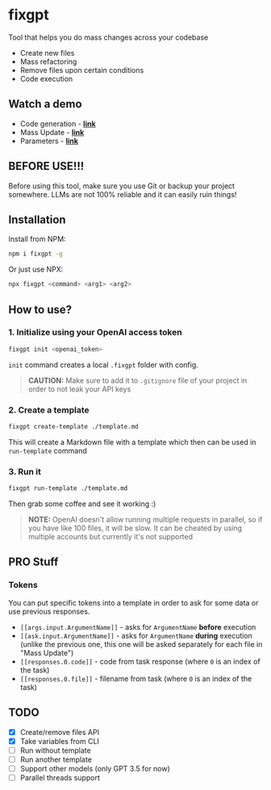 # fixgpt

Tool that helps you do mass changes across your codebase

- Create new files
- Mass refactoring
- Remove files upon certain conditions
- Code execution

## Watch a demo

- Code generation - [**link**](https://www.loom.com/share/78f5874842c9438bb18042cfd8f75e4f)
- Mass Update - [**link**](https://www.loom.com/share/c8a44ba7d0c34d0c87fd8991556814c2)
- Parameters - [**link**](https://www.loom.com/share/582d4e86967c4637abe27157064ba99d)

## BEFORE USE!!!

Before using this tool, make sure you use Git or backup your project somewhere. LLMs are not 100% reliable and it can easily ruin things!

## Installation

Install from NPM:

```bash
npm i fixgpt -g
```

Or just use NPX:

```bash
npx fixgpt <command> <arg1> <arg2>
```

## How to use?

### 1. Initialize using your OpenAI access token

```bash
fixgpt init <openai_token>
```

`init` command creates a local `.fixgpt` folder with config.

> **CAUTION:** Make sure to add it to `.gitignore` file of your project in order to not leak your API keys

### 2. Create a template

```bash
fixgpt create-template ./template.md
```

This will create a Markdown file with a template which then can be used in `run-template` command

### 3. Run it

```bash
fixgpt run-template ./template.md
```

Then grab some coffee and see it working :)

> **NOTE:** OpenAI doesn't allow running multiple requests in parallel, so if you have like 100 files, it will be slow. It can be cheated by using multiple accounts but currently it's not supported

## PRO Stuff

### Tokens

You can put specific tokens into a template in order to ask for some data or use previous responses.

- `[[args.input.ArgumentName]]` - asks for `ArgumentName` **before** execution
- `[[ask.input.ArgumentName]]` - asks for `ArgumentName` **during** execution (unlike the previous one, this one will be asked separately for each file in "Mass Update")
- `[[responses.0.code]]` - code from task response (where `0` is an index of the task)
- `[[responses.0.file]]` - filename from task (where `0` is an index of the task)

## TODO

- [x] Create/remove files API
- [x] Take variables from CLI
- [ ] Run without template
- [ ] Run another template
- [ ] Support other models (only GPT 3.5 for now)
- [ ] Parallel threads support
